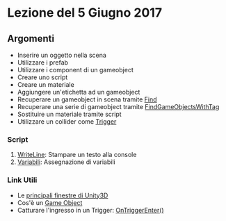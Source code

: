 # Lezione del 5 Giugno 2017

## Argomenti

* Inserire un oggetto nella scena
* Utilizzare i prefab
* Utilizzare i component di un gameobject
* Creare uno script
* Creare un materiale
* Aggiungere un'etichetta ad un gameobject
* Recuperare un gameobject in scena tramite [Find](https://docs.unity3d.com/ScriptReference/GameObject.Find.html)
* Recuperare una serie di gameobject tramite [FindGameObjectsWithTag](https://docs.unity3d.com/ScriptReference/GameObject.FindGameObjectsWithTag.html)
* Sostituire un materiale tramite script
* Utilizzare un collider come [Trigger](https://unity3d.com/learn/tutorials/topics/physics/colliders-triggers)

### Script

1. [WriteLine](https://repl.it/I6DX/latest/162317): Stampare un testo alla console
1. [Variabili](https://repl.it/I6s5/latest/162317): Assegnazione di variabili

### Link Utili

* Le [principali finestre di Unity3D](https://docs.unity3d.com/Manual/UsingTheEditor.html)
* Cos'è un [Game Object](https://docs.unity3d.com/Manual/class-GameObject.html)
* Catturare l'ingresso in un Trigger: [OnTriggerEnter()](https://docs.unity3d.com/ScriptReference/MonoBehaviour.OnTriggerEnter.html)


